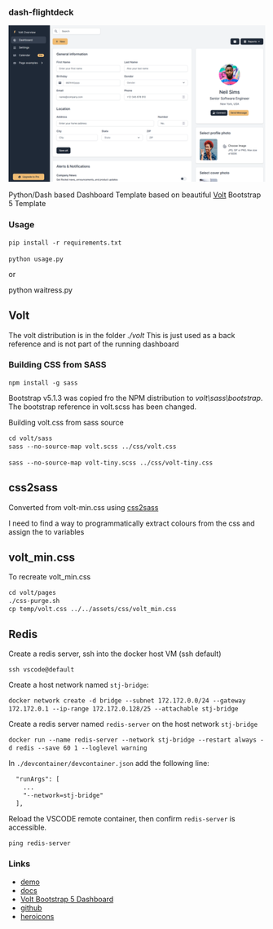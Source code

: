 ### dash-flightdeck

![](doc/img/flightdeck-scheenshot1.png)

Python/Dash based Dashboard Template based on
beautiful [Volt](https://demo.themesberg.com/volt/) Bootstrap 5 Template

### Usage

	pip install -r requirements.txt

	python usage.py

or

  python waitress.py


## Volt

The volt distribution is in the folder *./volt* This is just used as a
back reference and is not part of the running dashboard

### Building CSS from SASS

    npm install -g sass

Bootstrap v5.1.3 was copied fro the NPM distribution
to *volt\sass\bootstrap*. The bootstrap reference in volt.scss
has been changed.

Building volt.css from sass source

    cd volt/sass
    sass --no-source-map volt.scss ../css/volt.css

    sass --no-source-map volt-tiny.scss ../css/volt-tiny.css

## css2sass

Converted from volt-min.css using [css2sass](https://css2sass.herokuapp.com/)

I need to find a way to programmatically extract colours from the css and assign the to
variables

## volt_min.css

To recreate volt_min.css

    cd volt/pages
    ./css-purge.sh
    cp temp/volt.css ../../assets/css/volt_min.css


## Redis

Create a redis server, ssh into the docker host VM (ssh default)

    ssh vscode@default

Create a host network named `stj-bridge`:

    docker network create -d bridge --subnet 172.172.0.0/24 --gateway 172.172.0.1 --ip-range 172.172.0.128/25 --attachable stj-bridge

Create a redis server named `redis-server` on the host network `stj-bridge`

    docker run --name redis-server --network stj-bridge --restart always -d redis --save 60 1 --loglevel warning

In `./devcontainer/devcontainer.json` add the following line:

```
  "runArgs": [
    ...
    "--network=stj-bridge"
  ],
```

Reload the VSCODE remote container, then confirm `redis-server` is accessible.

    ping redis-server

### Links

* [demo](https://demo.themesberg.com/volt/pages/dashboard/dashboard.html)
* [docs](https://themesberg.com/docs/volt-bootstrap-5-dashboard/getting-started/quick-start/)
* [Volt Bootstrap 5 Dashboard](https://demo.themesberg.com/volt/)
* [github](https://github.com/themesberg/volt-bootstrap-5-dashboard)
* [heroicons](https://heroicons.dev/)
